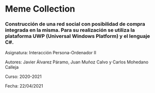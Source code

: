 # Meme Collection #
### Construcción de una red social con posibilidad de compra integrada en la misma. Para su realización se utiliza la plataforma UWP (Universal Windows Platform) y el lenguaje C#. ###

Asignatura: Interacción Persona-Ordenador II

Autores: Javier Álvarez Páramo, Juan Muñoz Calvo y Carlos Mohedano Calleja
  
Curso: 2020-2021

Fecha: 22/04/2021
